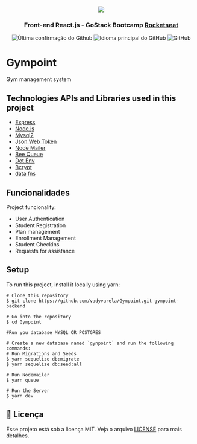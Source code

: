 <h1 align="center">
<img src="https://raw.githubusercontent.com/Rocketseat/bootcamp-gostack-desafio-02/master/.github/logo.png">
</h1>
<h3 align="center">
Front-end React.js - GoStack Bootcamp <a href="https://rocketseat.com.br" target="__blank">Rocketseat</a>
</h3>

<p align = "center">
<img alt = "Última confirmação do Github" src="https://img.shields.io/github/last-commit/vadyvarela/Desafio-Goostack/backend">
<img alt = "Idioma principal do GitHub" src="https://img.shields.io/github/languages/top/vadyvarela/Desafio-Goostack/backend">
<img alt = "GitHub" src = "https://img.shields.io/github/license/vadyvarela/gympoint-frontend.svg">
</p>

# Gympoint
Gym management system

## Technologies APIs and Libraries used in this project
* [Express](https://expressjs.com/)
* [Node js](https://nodejs.org/)
* [Mysql2](https://github.com/sidorares/node-mysql2#readme)
* [Json Web Token](https://jwt.io/)
* [Node Mailer](https://nodemailer.com/about/)
* [Bee Queue](https://bee-queue.com/)
* [Dot Env](https://github.com/motdotla/dotenv#readme)
* [Bcrypt](https://github.com/dcodeIO/bcrypt.js/)
* [data fns](https://date-fns.org/)


## Funcionalidades
Project funcionality:
* User Authentication
* Student Registration
* Plan management
* Enrollment Management
* Student Checkins
* Requests for assistance
	
## Setup
To run this project, install it locally using yarn:

```
# Clone this repository
$ git clone https://github.com/vadyvarela/Gympoint.git gympoint-backend

# Go into the repository
$ cd Gympoint

#Run you database MYSQL OR POSTGRES

# Create a new database named `gynpoint` and run the following commands:
# Run Migrations and Seeds
$ yarn sequelize db:migrate
$ yarn sequelize db:seed:all

# Run Nodemailer
$ yarn queue

# Run the Server
$ yarn dev
```

## :memo: Licença

Esse projeto está sob a licença MIT. Veja o arquivo [LICENSE](LICENSE) para mais detalhes.


